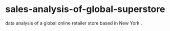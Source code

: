 # sales-analysis-of-global-superstore
data analysis of a global online retailer  store  based  in New York .
